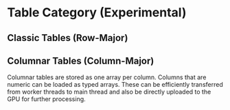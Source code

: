 # Table Category (Experimental)

## Classic Tables (Row-Major)

## Columnar Tables (Column-Major)

Columnar tables are stored as one array per column. Columns that are numeric can be loaded as typed arrays. These can be efficiently transferred from worker threads to main thread and also be directly uploaded to the GPU for further processing.
